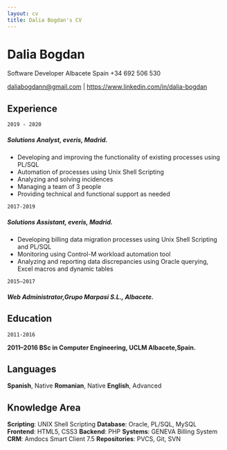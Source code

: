 ```yaml
---
layout: cv
title: Dalia Bogdan's CV
---
```

# Dalia Bogdan
Software Developer
Albacete 
Spain
+34 692 506 530

<div id="webaddress">
<a href="daliabogdann@gmail.com">daliabogdann@gmail.com</a> |
<a href="https://www.linkedin.com/in/dalia-bogdan">https://www.linkedin.com/in/dalia-bogdan</a>
</div>


## Experience

`2019 - 2020`

##### Solutions Analyst, everis, Madrid.

- Developing and improving the functionality of existing processes using PL/SQL
- Automation of processes using Unix Shell Scripting
- Analyzing and solving incidences 
- Managing a team of 3 people
- Providing technical and functional support as needed
   
`2017-2019`

##### Solutions Assistant, everis, Madrid.

- Developing billing data migration processes using Unix Shell Scripting and PL/SQL 
- Monitoring using Control-M workload automation tool 
- Analyzing and reporting data discrepancies using Oracle querying, Excel macros and dynamic tables
  
`2015–2017` 

##### Web Administrator,Grupo Marpasi S.L., Albacete.





## Education

`2011-2016`

__2011–2016 BSc in Computer Engineering, UCLM Albacete,Spain.__


## Languages

__Spanish__, Native
__Romanian__, Native
__English__, Advanced



## Knowledge Area

__Scripting__: UNIX Shell Scripting
__Database__: Oracle, PL/SQL, MySQL
__Frontend__: HTML5, CSS3
__Backend__: PHP
__Systems__: GENEVA Billing System
__CRM__: Amdocs Smart Client 7.5
__Repositories__: PVCS, Git, SVN